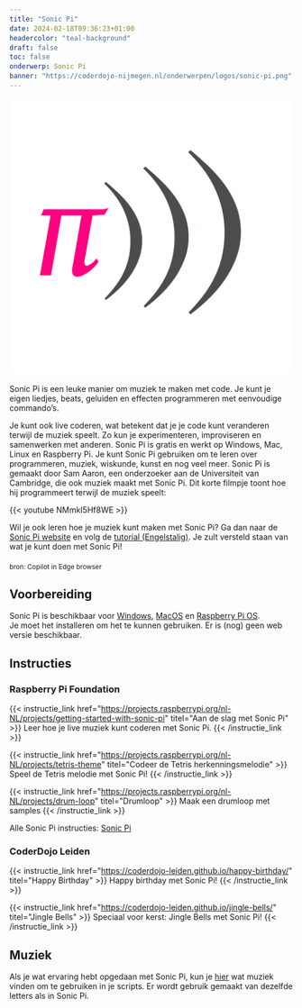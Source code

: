 ```yaml
---
title: "Sonic Pi"
date: 2024-02-18T09:36:23+01:00
headercolor: "teal-background"
draft: false
toc: false
onderwerp: Sonic Pi
banner: "https://coderdojo-nijmegen.nl/onderwerpen/logos/sonic-pi.png"
---
```


![Sonic Pi](/onderwerpen/logos/sonic-pi.png)

Sonic Pi is een leuke manier om muziek te maken met code. Je kunt je eigen liedjes, beats, geluiden en effecten 
programmeren met eenvoudige commando’s. 

<!--more-->
Je kunt ook live coderen, wat betekent dat je je code kunt veranderen terwijl de muziek speelt. Zo kun je experimenteren,
improviseren en samenwerken met anderen. Sonic Pi is gratis en werkt op Windows, Mac, Linux en Raspberry Pi. Je kunt
Sonic Pi gebruiken om te leren over programmeren, muziek, wiskunde, kunst en nog veel meer. Sonic Pi is gemaakt door
Sam Aaron, een onderzoeker aan de Universiteit van Cambridge, die ook muziek maakt met Sonic Pi. Dit korte filmpje
toont hoe hij programmeert terwijl de muziek speelt:

{{< youtube NMmkI5Hf8WE >}}

Wil je ook leren hoe je muziek kunt maken met Sonic Pi? Ga dan naar de [Sonic Pi
website](https://sonic-pi.net/) en volg de [tutorial (Engelstalig)](https://sonic-pi.net/tutorial.html).
Je zult versteld staan van wat je kunt doen met Sonic Pi!

<sub>bron: Copilot in Edge browser</sub>

## Voorbereiding

Sonic Pi is beschikbaar voor [Windows](https://sonic-pi.net/#windows), [MacOS](https://sonic-pi.net/#mac) en 
[Raspberry Pi OS](https://sonic-pi.net/#rp).  
Je moet het installeren om het te kunnen gebruiken. Er is (nog) geen web versie beschikbaar.

## Instructies

### Raspberry Pi Foundation

{{< instructie_link href="https://projects.raspberrypi.org/nl-NL/projects/getting-started-with-sonic-pi" titel="Aan de slag met Sonic Pi" >}}
Leer hoe je live muziek kunt coderen met Sonic Pi.
{{< /instructie_link >}}

{{< instructie_link href="https://projects.raspberrypi.org/nl-NL/projects/tetris-theme" titel="Codeer de Tetris herkenningsmelodie" >}}
Speel de Tetris melodie met Sonic Pi!
{{< /instructie_link >}}

{{< instructie_link href="https://projects.raspberrypi.org/nl-NL/projects/drum-loop" titel="Drumloop" >}}
Maak een drumloop met samples
{{< /instructie_link >}}

Alle Sonic Pi instructies: [Sonic Pi](https://projects.raspberrypi.org/nl-NL/projects?software[]=sonic-pi)

### CoderDojo Leiden

{{< instructie_link href="https://coderdojo-leiden.github.io/happy-birthday/" titel="Happy Birthday" >}}
Happy birthday met Sonic Pi!
{{< /instructie_link >}}

{{< instructie_link href="https://coderdojo-leiden.github.io/jingle-bells/" titel="Jingle Bells" >}}
Speciaal voor kerst: Jingle Bells met Sonic Pi!
{{< /instructie_link >}}

## Muziek

Als je wat ervaring hebt opgedaan met Sonic Pi, kun je [hier](https://pimbapiano.com/nl/liedjes?title=&level=1&genre=3) wat muziek
vinden om te gebruiken in je scripts. Er wordt gebruik gemaakt van dezelfde letters als in Sonic Pi.
